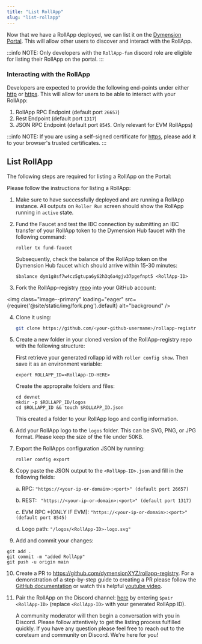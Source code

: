 ```yaml
---
title: "List RollApp"
slug: "list-rollapp"
---
```


Now that we have a RollApp deployed, we can list it on the [Dymension Portal](https://portal.dymension.xyz). This will allow other users to discover and interact with the RollApp.

:::info NOTE:
Only developers with the `RollApp-fam` discord role are eligible for listing their RollApp on the portal.
:::

### Interacting with the RollApp

Developers are expected to provide the following end-points under either [http](https://en.wikipedia.org/wiki/HTTP) or [https](https://en.wikipedia.org/wiki/HTTPS). This will allow for users to be able to interact with your RollApp:

1. RollApp RPC Endpoint (default port `26657`)
2. Rest Endpoint (default port `1317`)
3. JSON RPC Endpoint (default port `8545`. Only relevant for EVM RollApps)

:::info NOTE:
If you are using a self-signed certificate for [https](https://en.wikipedia.org/wiki/HTTPS), please add it to your browser's trusted certificates.
:::

## List RollApp

The following steps are required for listing a RollApp on the Portal:

Please follow the instructions for listing a RollApp:

1. Make sure to have successfully deployed and are running a RollApp instance. All outputs on `Roller Run` screen should show the RollApp running in `active` state.

2. Fund the Faucet and test the IBC connection by submitting an IBC transfer of your RollApp token to the Dymension Hub faucet with the following command:

    ```
    roller tx fund-faucet
    ```

    Subsequently, check the balance of the RollApp token on the Dymension Hub faucet which should arrive within 15-30 minutes:

    ```
    $balance dym1g8sf7w4cz5gtupa6y62h3q6a4gjv37pgefnpt5 <RollApp-ID>
    ```

3. Fork the RollApp-registry [repo](https://github.com/dymensionxyz/rollapp-registry) into your GitHub account:

<img class="image--primary" loading="eager" src={require('@site/static/img/fork.png').default} alt="background" />

4. Clone it using:

    ```bash
    git clone https://github.com/<your-github-username>/rollapp-registry
    ```

5. Create a new folder in your cloned version of the RollApp-registry repo with the following structure:

    First retrieve your generated rollapp id with `roller config show`. Then save it as an environment variable:

    ```
    export ROLLAPP_ID=<RollApp-ID-HERE>
    ```
   
    Create the appropraite folders and files:

    ```
    cd devnet
    mkdir -p $ROLLAPP_ID/logos
    cd $ROLLAPP_ID && touch $ROLLAPP_ID.json
    ```

    This created a folder to your RollApp logo and config information.

6. Add your RollApp logo to the `logos` folder. This can be SVG, PNG, or JPG format. Please keep the size of the file under 50KB.

7. Export the RollApps configuration JSON by running:

    ```
    roller config export
    ```

8. Copy paste the JSON output to the `<RollApp-ID>.json` and fill in the following fields:

    a. RPC: `"https://<your-ip-or-domain>:<port>" (default port 26657)`

    b. REST: ` "https://<your-ip-or-domain>:<port>" (default port 1317)`

    c. EVM RPC \*(ONLY IF EVM): `"https://<your-ip-or-domain>:<port>" (default port 8545)`

    d. Logo path: `"/logos/<RollApp-ID>-logo.svg"`

9. Add and commit your changes:

```
git add .
git commit -m "added RollApp"
git push -u origin main
```

10. Create a PR to https://github.com/dymensionXYZ/rollapp-registry. For a demonstration of a step-by-step guide to creating a PR please follow the [GitHub documentation](https://docs.github.com/en/pull-requests/collaborating-with-pull-requests/proposing-changes-to-your-work-with-pull-requests/creating-a-pull-request-from-a-fork) or watch this helpful [youtube video](https://www.youtube.com/watch?v=a_FLqX3vGR4).

11. Pair the RollApp on the Discord channel: [here](https://discord.com/channels/956961633165529098/1140590139022782474) by entering `$pair <RollApp-ID>` (replace `<RollApp-ID>` with your generated RollApp ID).

    A community moderator will then begin a conversation with you in Discord. Please follow attentively to get the listing process fulfilled quickly. If you have any question please feel free to reach out to the coreteam and community on Discord. We're here for you!
